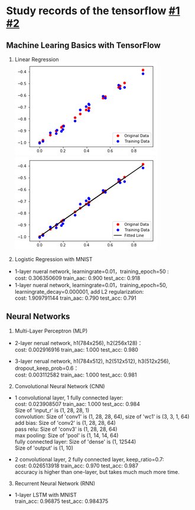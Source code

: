 Study records of the tensorflow [#1](https://github.com/sjchoi86/Tensorflow-101) [#2](https://github.com/aymericdamien/TensorFlow-Examples)
======

## Machine Learing Basics with TensorFlow
1. Linear Regression <br>
![](https://github.com/ddddwy/TensorFlow-learning/raw/master/images/linear_regression1.png)<br>
![](https://github.com/ddddwy/TensorFlow-learning/raw/master/images/linear_regression2.png)<br>

2. Logistic Regression with MNIST<br>
* 1-layer nueral network, learningrate=0.01，training_epoch=50 :<br>
		cost: 0.306350609 train_aac: 0.900 test_acc: 0.918<br>
* 1-layer nueral network, learningrate=0.01，training_epoch=50, learningrate_decay=0.000001, add L2 regularization:<br>
		cost: 1.909791144 train_aac: 0.790 test_acc: 0.791<br>

		
## Neural Networks	
1. Multi-Layer Perceptron (MLP)
* 2-layer nerual network, h1(784x256), h2(256x128)：<br>
		cost: 0.002916916 train_aac: 1.000 test_acc: 0.980<br>

* 3-layer nerual network, h1(784x512), h2(512x512), h3(512x256), dropout_keep_prob=0.6：<br>
		cost: 0.003112582 train_aac: 1.000 test_acc: 0.981<br>

		
2. Convolutional Neural Network (CNN)
* 1 convolutional layer, 1 fully connected layer:<br>
		cost: 0.023908507 train_aac: 1.000  test_acc: 0.984<br>
		Size of 'input_r' is (1, 28, 28, 1)<br>
		convolution: Size of 'conv1' is (1, 28, 28, 64), size of 'wc1' is (3, 3, 1, 64)<br>
		add bias: Size of 'conv2' is (1, 28, 28, 64)<br>
		pass relu: Size of 'conv3' is (1, 28, 28, 64)<br>
		max pooling: Size of 'pool' is (1, 14, 14, 64)<br>
		fully connected layer: Size of 'dense' is (1, 12544)<br>
		Size of 'output' is (1, 10)<br>

* 2 convolutional layer, 2 fully connected layer, keep_ratio=0.7:<br>
		cost: 0.026513918 train_acc: 0.970 test_acc: 0.987<br>
		accuracy is higher than one-layer, but takes much much more time.<br>

		
3. Recurrent Neural Network (RNN)
* 1-layer LSTM with MNIST<br>
		train_acc: 0.96875 test_acc: 0.984375<br>

